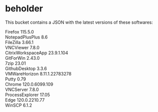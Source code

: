 # beholder
This bucket contains a JSON with the latest versions of these softwares:

Firefox            115.5.0          
NotepadPlusPlus    8.6              
FileZilla          3.66.1           
VNCViewer          7.8.0            
CitrixWorkspaceApp 23.9.1.104       
GitForWin          2.43.0           
7zip               23.01            
GithubDesktop      3.3.6            
VMWareHorizon      8.11.1.22783278  
Putty              0.79             
Chrome             120.0.6099.109   
VNCServer          7.8.0            
ProcessExplorer    17.05            
Edge               120.0.2210.77    
WinSCP             6.1.2            



